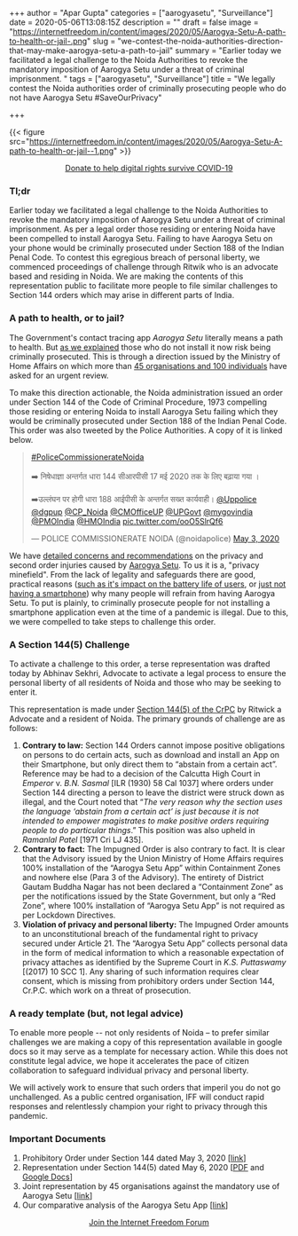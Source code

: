 +++
author = "Apar Gupta"
categories = ["aarogyasetu", "Surveillance"]
date = 2020-05-06T13:08:15Z
description = ""
draft = false
image = "https://internetfreedom.in/content/images/2020/05/Aarogya-Setu-A-path-to-health-or-jail-.png"
slug = "we-contest-the-noida-authorities-direction-that-may-make-aarogya-setu-a-path-to-jail"
summary = "Earlier today we facilitated a legal challenge to the Noida Authorities to revoke the mandatory imposition of Aarogya Setu under a threat of criminal imprisonment. "
tags = ["aarogyasetu", "Surveillance"]
title = "We legally contest the Noida authorities order of criminally prosecuting people who do not have Aarogya Setu #SaveOurPrivacy"

+++


{{< figure src="https://internetfreedom.in/content/images/2020/05/Aarogya-Setu-A-path-to-health-or-jail--1.png" >}}

<div style="text-align:center;">
    <a href="https://internetfreedom.in/covid-19-fundraiser/" class="button">Donate to help digital rights survive COVID-19</a>
</div>

### Tl;dr

Earlier today we facilitated a legal challenge to the Noida Authorities to revoke the mandatory imposition of Aarogya Setu under a threat of criminal imprisonment. As per a legal order those residing or entering Noida have been compelled to install Aarogya Setu. Failing to have Aarogya Setu on your phone would be criminally prosecuted under Section 188 of the Indian Penal Code. To contest this egregious breach of personal liberty, we commenced proceedings of challenge through Ritwik who is an advocate based and residing in Noida. We are making the contents of this representation public to facilitate more people to file similar challenges to Section 144 orders which may arise in different parts of India.

### A path to health, or to jail?

The Government's contact tracing app _Aarogya Setu_ literally means a path to health. But [as we explained](https://internetfreedom.in/45-organizations-and-105-prominent-individuals-push-back-against-the-coercion-of-aarogya-setu/) those who do not install it now risk being criminally prosecuted. This is through a direction issued by the Ministry of Home Affairs on which more than [45 organisations and 100 individuals](https://internetfreedom.in/45-organizations-and-105-prominent-individuals-push-back-against-the-coercion-of-aarogya-setu/) have asked for an urgent review.

To make this direction actionable, the Noida administration issued an order under Section 144 of the Code of Criminal Procedure, 1973 compelling those residing or entering Noida to install Aarogya Setu failing which they would be criminally prosecuted under Section 188 of the Indian Penal Code. This order was also tweeted by the Police Authorities. A copy of it is linked below.

<blockquote class="twitter-tweet"><p lang="hi" dir="ltr"><a href="https://twitter.com/hashtag/PoliceCommissionerateNoida?src=hash&amp;ref_src=twsrc%5Etfw">#PoliceCommissionerateNoida</a> <br><br>➡️ निषेधाज्ञा अन्तर्गत धारा 144 सीआरपीसी 17 मई 2020 तक के लिए बढ़ाया गया ।<br><br>➡️उल्लंघन पर होगी धारा 188 आईपीसी के अन्तर्गत सख्त कार्यवाही। <a href="https://twitter.com/Uppolice?ref_src=twsrc%5Etfw">@Uppolice</a> <a href="https://twitter.com/dgpup?ref_src=twsrc%5Etfw">@dgpup</a> <a href="https://twitter.com/CP_Noida?ref_src=twsrc%5Etfw">@CP_Noida</a> <a href="https://twitter.com/CMOfficeUP?ref_src=twsrc%5Etfw">@CMOfficeUP</a> <a href="https://twitter.com/UPGovt?ref_src=twsrc%5Etfw">@UPGovt</a> <a href="https://twitter.com/mygovindia?ref_src=twsrc%5Etfw">@mygovindia</a> <a href="https://twitter.com/PMOIndia?ref_src=twsrc%5Etfw">@PMOIndia</a> <a href="https://twitter.com/HMOIndia?ref_src=twsrc%5Etfw">@HMOIndia</a> <a href="https://t.co/ooO5SlrQf6">pic.twitter.com/ooO5SlrQf6</a></p>&mdash; POLICE COMMISSIONERATE NOIDA (@noidapolice) <a href="https://twitter.com/noidapolice/status/1256976728146145285?ref_src=twsrc%5Etfw">May 3, 2020</a></blockquote>
<script async src="https://platform.twitter.com/widgets.js" charset="utf-8"></script>

We have [detailed concerns and recommendations](https://internetfreedom.in/a-comprehensive-look-at-covid-surveillance-and-privacy-in-india/) on the privacy and second order injuries caused by [Aarogya Setu](https://internetfreedom.in/is-aarogya-setu-privacy-first-nope-but-it-could-be-if-the-government-wanted/). To us it is a, "privacy minefield". From the lack of legality and safeguards there are good, practical reasons ([such as it's impact on the battery life of users](https://www.indiatoday.in/technology/news/story/voluntary-aarogya-setu-now-mandatory-in-noida-fir-rs-1000-fine-or-6-month-jail-if-app-not-downloaded-1674635-2020-05-05), or [just not having a smartphone](https://thewire.in/law/aarogya-setu-smartphones-noida)) why many people will refrain from having Aarogya Setu. To put is plainly, to criminally prosecute people for not installing a smartphone application even at the time of a pandemic is illegal. Due to this, we were compelled to take steps to challenge this order.

### A Section 144(5) Challenge

To activate a challenge to this order, a terse representation was drafted today by Abhinav Sekhri, Advocate to activate a legal process to ensure the personal liberty of all residents of Noida and those who may be seeking to enter it.

This representation is made under [Section 144(5) of the CrPC](https://indiankanoon.org/doc/930621/) by Ritwick a Advocate and a resident of Noida. The primary grounds of challenge are as follows:

1. **Contrary to law:** Section 144 Orders cannot impose positive obligations on persons to do certain acts, such as download and install an App on their Smartphone, but only direct them to “abstain from a certain act”. Reference may be had to a decision of the Calcutta High Court in _Emperor_ v. _B.N. Sasmal_ [ILR (1930) 58 Cal 1037] where orders under Section 144 directing a person to leave the district were struck down as illegal, and the Court noted that “_The very reason why the section uses the language ‘abstain from a certain act’ is just because it is not intended to empower magistrates to make positive orders requiring people to do particular things_.” This position was also upheld in _Ramanlal Patel_ [1971 Cri LJ 435].
2. **Contrary to fact:** The Impugned Order is also contrary to fact. It is clear that the Advisory issued by the Union Ministry of Home Affairs requires 100% installation of the “Aarogya Setu App” within Containment Zones and nowhere else (Para 3 of the Advisory). The entirety of District Gautam Buddha Nagar has not been declared a “Containment Zone” as per the notifications issued by the State Government, but only a “Red Zone”, where 100% installation of “Aarogya Setu App” is not required as per Lockdown Directives.
3. **Violation of privacy and personal liberty:** The Impugned Order amounts to an unconstitutional breach of the fundamental right to privacy secured under Article 21. The “Aarogya Setu App” collects personal data in the form of medical information to which a reasonable expectation of privacy attaches as identified by the Supreme Court in _K.S. Puttaswamy_ [(2017) 10 SCC 1]. Any sharing of such information requires clear consent, which is missing from prohibitory orders under Section 144, Cr.P.C. which work on a threat of prosecution.

### A ready template (but, not legal advice)

To enable more people -- not only residents of Noida – to prefer similar challenges we are making a copy of this representation available in google docs so it may serve as a template for necessary action. While this does not constitute legal advice, we hope it accelerates the pace of citizen collaboration to safeguard individual privacy and personal liberty.

We will actively work to ensure that such orders that imperil you do not go unchallenged. As a public centred organisation, IFF will conduct rapid responses and relentlessly champion your right to privacy through this pandemic.

### Important Documents

1. Prohibitory Order under Section 144 dated May 3, 2020 [[link](https://twitter.com/noidapolice/status/1256976728146145285?ref_src=twsrc%5Etfw%7Ctwcamp%5Etweetembed%7Ctwterm%5E1256976728146145285&ref_url=https%3A%2F%2Finternetfreedom.in%2Fwe-contest-the-noida-authorities-direction-that-may-make-aarogya-setu-a-path-to-jail%2F)]
2. Representation under Section 144(5) dated May 6, 2020  [[PDF](https://drive.google.com/file/d/1fiHDy-UPG5HGqyo_3RgHBQF52v3i_9aY/view?usp=sharing) and [Google Docs](https://docs.google.com/document/d/1PvvMo8oBkosr1f9OgYAoPJQNMiD1OB_XIu91CTNdCwc/edit?usp=sharing)]
3. Joint representation by 45 organisations against the mandatory use of Aarogya Setu [[link](https://internetfreedom.in/45-organizations-and-105-prominent-individuals-push-back-against-the-coercion-of-aarogya-setu/)]
4. Our comparative analysis of the Aarogya Setu App [[link](https://internetfreedom.in/is-aarogya-setu-privacy-first-nope-but-it-could-be-if-the-government-wanted/)]



<div style="text-align:center;">
    <a href="https://forum.internetfreedom.in/" class="button">Join the Internet Freedom Forum</a>
</div>





